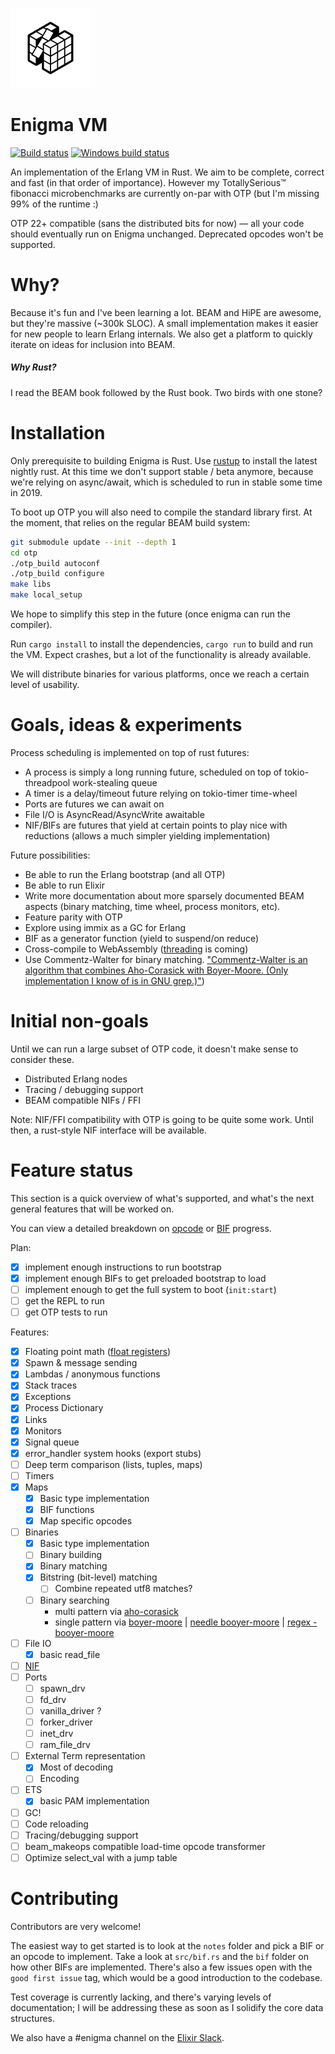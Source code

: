 ![Enigma](/enigma.png)

Enigma VM
=========

[![Build status](https://api.travis-ci.org/archseer/enigma.svg?branch=master)](https://travis-ci.org/archseer/enigma)
[![Windows build status](https://ci.appveyor.com/api/projects/status/github/archseer/enigma?svg=true)](https://ci.appveyor.com/project/archseer/enigma)

An implementation of the Erlang VM in Rust. We aim to be complete, correct and fast (in that order of importance). However my TotallySerious™ fibonacci microbenchmarks are currently on-par with OTP (but I'm missing 99% of the runtime :)

OTP 22+ compatible (sans the distributed bits for now) &mdash; all your code should eventually run on Enigma unchanged. Deprecated opcodes won't be supported.

# Why?

Because it's fun and I've been learning a lot. BEAM and HiPE are awesome, but
they're massive (~300k SLOC). A small implementation makes it easier for new
people to learn Erlang internals. We also get a platform to quickly iterate on
ideas for inclusion into BEAM.

##### Why Rust?

I read the BEAM book followed by the Rust book. Two birds with one stone?

# Installation

Only prerequisite to building Enigma is Rust. Use [rustup](https://rustup.rs/)
to install the latest nightly rust. At this time we don't support stable / beta
anymore, because we're relying on async/await, which is scheduled to run in
stable some time in 2019.

To boot up OTP you will also need to compile the standard library first. At the
moment, that relies on the regular BEAM build system:

```bash
git submodule update --init --depth 1
cd otp
./otp_build autoconf
./otp_build configure
make libs
make local_setup
```

We hope to simplify this step in the future (once enigma can run the compiler).

Run `cargo install` to install the dependencies, `cargo run` to build and run
the VM. Expect crashes, but a lot of the functionality is already available.

We will distribute binaries for various platforms, once we reach a certain level of usability.

# Goals, ideas & experiments

Process scheduling is implemented on top of rust futures:
- A process is simply a long running future, scheduled on top of
    tokio-threadpool work-stealing queue
- A timer is a delay/timeout future relying on tokio-timer time-wheel
- Ports are futures we can await on
- File I/O is AsyncRead/AsyncWrite awaitable
- NIF/BIFs are futures that yield at certain points to play nice with reductions
    (allows a much simpler yielding implementation)

Future possibilities:
- Be able to run the Erlang bootstrap (and all OTP)
- Be able to run Elixir
- Write more documentation about more sparsely documented BEAM aspects (binary matching, time wheel, process monitors, etc).
- Feature parity with OTP
- Explore using immix as a GC for Erlang
- BIF as a generator function (yield to suspend/on reduce)
- Cross-compile to WebAssembly ([threading](https://rustwasm.github.io/2018/10/24/multithreading-rust-and-wasm.html) is coming)
- Use Commentz-Walter for binary matching. ["Commentz-Walter is an algorithm that combines Aho-Corasick with Boyer-Moore. (Only implementation I know of is in GNU grep.)"](https://github.com/rust-lang/regex/issues/197))

# Initial non-goals

Until we can run a large subset of OTP code, it doesn't make sense to consider these.

- Distributed Erlang nodes
- Tracing / debugging support
- BEAM compatible NIFs / FFI

Note: NIF/FFI compatibility with OTP is going to be quite some work. Until then,
a rust-style NIF interface will be available.

# Feature status

This section is a quick overview of what's supported, and what's the next general features that will be worked on.

You can view a detailed breakdown on [opcode](/notes/opcodes.org) or [BIF](/notes/bifs.org) progress.

Plan:

- [x] implement enough instructions to run bootstrap
- [x] implement enough BIFs to get preloaded bootstrap to load
- [ ] implement enough to get the full system to boot (`init:start`)
- [ ] get the REPL to run
- [ ] get OTP tests to run

Features:

- [x] Floating point math ([float registers](https://pdfs.semanticscholar.org/7347/354eaaad96d40e12ea4373178b784fc39bfc.pdf))
- [x] Spawn & message sending
- [x] Lambdas / anonymous functions
- [x] Stack traces
- [x] Exceptions
- [x] Process Dictionary
- [x] Links
- [x] Monitors
- [x] Signal queue
- [x] error_handler system hooks (export stubs)
- [ ] Deep term comparison (lists, tuples, maps)
- [ ] Timers
- [x] Maps
  - [x] Basic type implementation
  - [x] BIF functions
  - [x] Map specific opcodes
- [ ] Binaries
  - [x] Basic type implementation
  - [ ] Binary building
  - [x] Binary matching
  - [x] Bitstring (bit-level) matching
    - [ ] Combine repeated utf8 matches?
  - [ ] Binary searching
    - multi pattern via [aho-corasick](https://github.com/BurntSushi/aho-corasick)
    - single pattern via [boyer-moore](https://github.com/killerswan/boyer-moore-search) | [needle booyer-moore](https://docs.rs/needle/0.1.1/needle/) | [regex - booyer-moore](https://github.com/ethanpailes/regex/commit/d2e28f959ac384db62f7cbeba1576cf39a75b294)
- [ ] File IO
    - [x] basic read_file
- [ ] [NIF](http://erlang.org/doc/man/erl_nif.html)
- [ ] Ports
    - [ ] spawn_drv
    - [ ] fd_drv
    - [ ] vanilla_driver ?
    - [ ] forker_driver
    - [ ] inet_drv
    - [ ] ram_file_drv
- [ ] External Term representation
  - [x] Most of decoding
  - [ ] Encoding
- [ ] ETS
  - [x] basic PAM implementation
- [ ] GC!
- [ ] Code reloading
- [ ] Tracing/debugging support
- [ ] beam_makeops compatible load-time opcode transformer
- [ ] Optimize select_val with a jump table

# Contributing

Contributors are very welcome!

The easiest way to get started is to look at the `notes` folder and pick a BIF or an opcode to implement. Take a look at `src/bif.rs` and the `bif` folder on how other BIFs are implemented. There's also a few issues open with the `good first issue` tag, which would be a good introduction to the codebase.

Test coverage is currently lacking, and there's varying levels of documentation; I will be addressing these as soon as I solidify the core data structures.

We also have a #enigma channel on the [Elixir Slack](https://elixir-slackin.herokuapp.com/).
